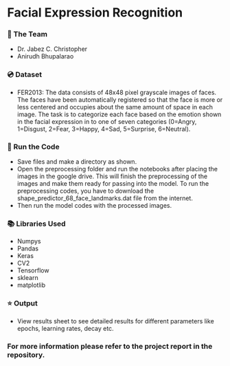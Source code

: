 # Facial Expression Recognition

### :busts_in_silhouette: The Team
* Dr. Jabez C. Christopher
* Anirudh Bhupalarao

### :cd: Dataset
* FER2013: The data consists of 48x48 pixel grayscale images of faces. The faces have been automatically registered so that the face is more or less centered and occupies about the same amount of space in each image. The task is to categorize each face based on the emotion shown in the facial expression in to one of seven categories (0=Angry, 1=Disgust, 2=Fear, 3=Happy, 4=Sad, 5=Surprise, 6=Neutral).

### :key: Run the Code
* Save files and make a directory as shown.
* Open the preprocessing folder and run the notebooks after placing the images in the google drive. This will finish the preprocessing of the images and make them ready for passing into the model. To run the preprocessing codes, you have to download the shape_predictor_68_face_landmarks.dat file from the internet.
* Then run the model codes with the processed images.

### :books: Libraries Used
* Numpys
* Pandas
* Keras
* CV2
* Tensorflow
* sklearn
* matplotlib

### :star: Output
* View results sheet to see detailed results for different parameters like epochs, learning rates, decay etc.

### For more information please refer to the project report in the repository.
